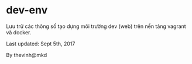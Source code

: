 # dev-env

Lưu trữ các thông số tạo dựng môi trường dev (web) trên nền tảng vagrant và docker.

Last updated: Sept 5th, 2017

By thevinh@mkd

